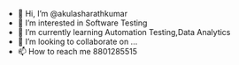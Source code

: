 - 👋 Hi, I’m @akulasharathkumar
- 👀 I’m interested in Software Testing
- 🌱 I’m currently learning Automation Testing,Data Analytics
- 💞️ I’m looking to collaborate on ...
- 📫 How to reach me 8801285515

<!---
akulasharathkumar/akulasharathkumar is a ✨ special ✨ repository because its `README.md` (this file) appears on your GitHub profile.
You can click the Preview link to take a look at your changes.
--->
